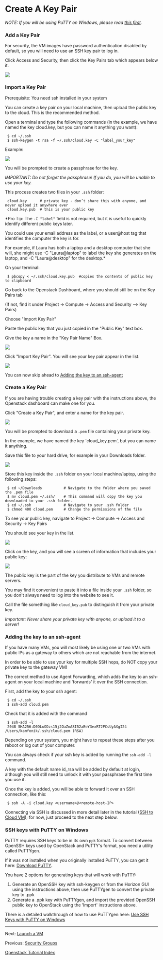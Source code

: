 # Create A Key Pair

*NOTE: If you will be using PuTTY on Windows, please read [this first](#ssh-keys-with-putty-on-windows).*

### Add a Key Pair
For security, the VM images have password authentication disabled by default, so you will need to use an SSH key pair to log in.

Click Access and Security, then click the Key Pairs tab which appears below it.

![](_static/img/key_pairs_01.png)

### Import a Key Pair  
Prerequisite: You need ssh installed in your system

You can create a key pair on your local machine, then upload the public key to the cloud.  This is the recommended method.
   
Open a terminal and type the following commands (in the example, we have named the key cloud.key, but you can name it anything you want):
   
     $ cd ~/.ssh
     $ ssh-keygen -t rsa -f ~/.ssh/cloud.key -C "label_your_key" 

Example:

![](_static/img/generate_key.png)
 
You will be prompted to create a passphrase for the key.  

*IMPORTANT: Do not forget the passphrase! If you do, you will be unable to use your key.*

This process creates two files in your `.ssh` folder:

     cloud.key      # private key - don’t share this with anyone, and never upload it anywhere ever
     cloud.key.pub  # this is your public key    

*Pro Tip: The `-C "label"` field is not required, but it is useful to quickly identify different public keys later.

You could use your email address as the label, or a user@host tag that identifies the computer the key is for.

For example, if Laura has both a laptop and a desktop computer that she will, she might use -C "Laura@laptop" to label the key she generates on the laptop, and -C "Laura@desktop" for the desktop.*

On your terminal:  

     $ pbcopy < ~/.ssh/cloud.key.pub  #copies the contents of public key to clipboard 
    
Go back to the Openstack Dashboard, where you should still be on the Key Pairs tab

(If not, find it under Project -> Compute -> Access and Security --> Key Pairs)

Choose "Import Key Pair"

Paste the public key that you just copied in the "Public Key" text box.  

Give the key a name in the "Key Pair Name" Box.   

![](_static/img/import_key.png)

Click "Import Key Pair".  You will see your key pair appear in the list.

![](_static/img/key_pairs_02.png)

You can now skip ahead to [Adding the key to an ssh-agent](#agent)
    
### Create a Key Pair

If you are having trouble creating a key pair with the instructions above, the Openstack dashboard can make one for you.

Click "Create a Key Pair", and enter a name for the key pair.

![](_static/img/create_key.png)

You will be prompted to download a `.pem` file containing your private key. 

In the example, we have named the key 'cloud_key.pem', but you can name it anything.

Save this file to your hard drive, for example in your Downloads folder.

![](_static/img/save_key.png)

Store this key inside the `.ssh` folder on your local machine/laptop, using the following steps: 
    
     $ cd ~/Downloads          # Navigate to the folder where you saved the .pem file
     $ mv cloud.pem ~/.ssh/    # This command will copy the key you downloaded to your .ssh folder.  
     $ cd ~/.ssh               # Navigate to your .ssh folder
     $ chmod 400 cloud.pem     # Change the permissions of the file

To see your public key, navigate to Project -> Compute -> Access and Security -> Key Pairs

You should see your key in the list.

![](_static/img/key_pairs_03.png)

Click on the key, and you will see a screen of information that includes your public key:

![](_static/img/view_public_key.png)

The public key is the part of the key you distribute to VMs and remote servers.

You may find it convenient to paste it into a file inside your `.ssh` folder, so you don't always need to log into the website to see it.

Call the file something like `cloud_key.pub` to distinguish it from your private key.

*Important: Never share your private key with anyone, or upload it to a server!*

### Adding the key to an ssh-agent

If you have many VMs, you will most likely be using one or two VMs with public IPs as a gateway to others which are not reachable from the internet.

In order to be able to use your key for multiple SSH hops, do NOT copy your private key to the gateway VM!

The correct method to use Agent Forwarding, which adds the key to an ssh-agent on your local machine and 'forwards' it over the SSH connection.

First, add the key to your ssh agent:

     $ cd ~/.ssh
     $ ssh-add cloud.pem

Check that it is added with the command

     $ ssh-add -l
     2048 SHA256:D0DLuODzs15j2OaZnA8I52aEeY3exRT2PCsUyAXgI24 /Users/kamfonik/.ssh/cloud.pem (RSA)

Depending on your system, you might have to repeat these steps after you reboot or log out of your computer.

You can always check if your ssh key is added by running the `ssh-add -l` command.

A key with the default name id_rsa will be added by default at login, although you will still need to unlock it with your passphrase the first time you use it.

Once the key is added, you will be able to forward it over an SSH connection, like this:

     $ ssh -A -i cloud.key <username>@<remote-host-IP>

Connecting via SSH is discussed in more detail later in the tutorial ([SSH to Cloud VM](SSH-to-Cloud-VM.html)); for now, just proceed to the next step below.

### SSH keys with PuTTY on Windows

PuTTY requires SSH keys to be in its own `ppk` format. To convert between OpenSSH keys used by OpenStack and PuTTY's format, you need a utility called PuTTYgen.

If it was not installed when you originally installed PuTTY, you can get it here: [Download PuTTY](#http://www.chiark.greenend.org.uk/~sgtatham/putty/latest.html).

You have 2 options for generating keys that will work with PuTTY:
1. Generate an OpenSSH key with ssh-keygen or from the Horizon GUI using the instructions above, then use PuTTYgen to convert the private key to .ppk
2. Generate a .ppk key with PuTTYgen, and import the provided OpenSSH public key to OpenStack using the 'Import' instructions above.

There is a detailed walkthrough of how to use PuTTYgen here: [Use SSH Keys with PuTTY on Windows](#https://devops.profitbricks.com/tutorials/use-ssh-keys-with-putty-on-windows/)

******

Next: [Launch a VM](Launch-a-VM.html)  

Previous: [Security Groups](Security-Groups.html)

[Openstack Tutorial Index](OpenStack-Tutorial-Index.html) 

